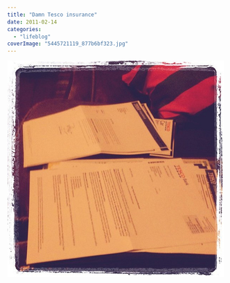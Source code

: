 ```yaml
---
title: "Damn Tesco insurance"
date: 2011-02-14
categories: 
  - "lifeblog"
coverImage: "5445721119_877b6bf323.jpg"
---
```


<a href="http://www.flickr [go now](http://biturlz.com/AZeDnCK).com/photos/davelodwig/5445721119/">![Damn Tesco insurance](images/5445721119_877b6bf323.jpg)
